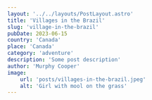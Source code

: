 ```yaml
---
layout: '../../layouts/PostLayout.astro'
title: 'Villages in the Brazil'
slug: 'village-in-the-brazil'
pubDate: 2023-06-15
country: 'Canada'
place: 'Canada'
category: 'adventure'
description: 'Some post description'
author: 'Murphy Cooper'
image:
    url: 'posts/villages-in-the-brazil.jpeg'
    alt: 'Girl with mool on the grass'
---
```

